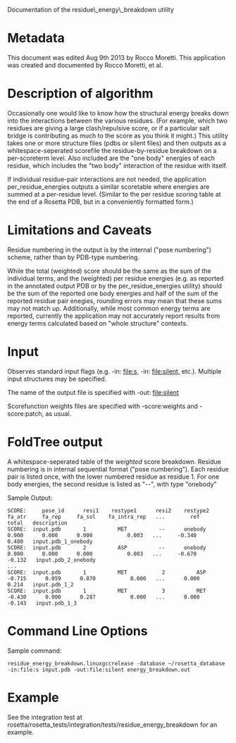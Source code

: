 <!-- --- title: Residue Energy Breakdown -->Documentation of the residue\_energy\_breakdown utility

Metadata
========

This document was edited Aug 9th 2013 by Rocco Moretti. This application was created and documented by Rocco Moretti, et al.

Description of algorithm
========================

Occasionally one would like to know how the structural energy breaks down into the interactions between the various residues. (For example, which two residues are giving a large clash/repulsive score, or if a particular salt bridge is contributing as much to the score as you think it might.) This utility takes one or more structure files (pdbs or silent files) and then outputs as a whitespace-seperated scorefile the residue-by-residue breakdown on a per-scoreterm level. Also included are the "one body" energies of each residue, which includes the "two body" interaction of the residue with itself.

If individual residue-pair interactions are not needed, the application per\_residue\_energies outputs a similar scoretable where energies are summed at a per-residue level. (Similar to the per residue scoring table at the end of a Rosetta PDB, but in a conveniently formatted form.)

Limitations and Caveats
=======================

Residue numbering in the output is by the internal ("pose numbering") scheme, rather than by PDB-type numbering.

While the total (weighted) score should be the same as the sum of the individual terms, and the (weighted) per residue energies (e.g. as reported in the annotated output PDB or by the per\_residue\_energies utility) should be the sum of the reported one body energies and half of the sum of the reported residue pair enegies, rounding errors may mean that these sums may not match up. Additionally, while most common energy terms are reported, currently the application may not accurately report results from energy terms calculated based on "whole structure" contexts.

Input
=====

Observes standard input flags (e.g. -in: <file:s,> -in: <file:silent,> etc.). Multiple input structures may be specified.

The name of the output file is specified with -out: <file:silent>

Scorefunction weights files are specified with -score:weights and -score:patch, as usual.

FoldTree output
===============

A whitespace-seperated table of the *weighted* score breakdown. Residue numbering is in internal sequential format ("pose numbering"). Each residue pair is listed once, with the lower numbered residue as residue 1. For one body energies, the second residue is listed as "--", with type "onebody"

Sample Output:

```
SCORE:     pose_id      resi1    restype1      resi2    restype2     fa_atr     fa_rep     fa_sol    fa_intra_rep   ...        ref      total   description
SCORE:  input.pdb       1          MET          --      onebody       0.000      0.000      0.000           0.003   ...     -0.340      0.480   input.pdb_1_onebody
SCORE:  input.pdb       2          ASP          --      onebody       0.000      0.000      0.000           0.003   ...     -0.670     -0.132   input.pdb_2_onebody
...
SCORE:  input.pdb       1          MET           2          ASP      -0.715      0.059      0.870           0.000   ...      0.000      0.214   input.pdb_1_2
SCORE:  input.pdb       1          MET           3          MET      -0.430      0.000      0.287           0.000   ...      0.000     -0.143   input.pdb_1_3
```

Command Line Options
====================

Sample command:

```
residue_energy_breakdown.linuxgccrelease -database ~/rosetta_database -in:file:s input.pdb -out:file:silent energy_breakdown.out
```

Example
=======

See the integration test at rosetta/rosetta\_tests/integration/tests/residue\_energy\_breakdown for an example.

